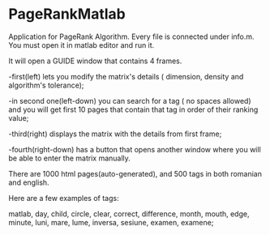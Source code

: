 # PageRankMatlab
Application for PageRank Algorithm.
Every file is connected under info.m. You must open it in matlab editor and run it.

It will open a GUIDE window that contains 4 frames. 

-first(left) lets you modify the matrix's details ( dimension, density and algorithm's tolerance);

-in second one(left-down) you can search for a tag ( no spaces allowed) and you will get first 10 pages that contain that tag in order of their ranking value;

-third(right) displays the matrix with the details from first frame;

-fourth(right-down) has a button that opens another window where you will be able to enter the matrix manually.



There are 1000 html pages(auto-generated), and 500 tags in both romanian and english.

Here are a few examples of tags: 

matlab, day, child, circle, clear, correct, difference, month, mouth, edge, minute, luni, mare, lume, inversa, sesiune, examen, examene;
